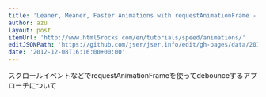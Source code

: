 ```yaml
---
title: 'Leaner, Meaner, Faster Animations with requestAnimationFrame - HTML5 Rocks'
author: azu
layout: post
itemUrl: 'http://www.html5rocks.com/en/tutorials/speed/animations/'
editJSONPath: 'https://github.com/jser/jser.info/edit/gh-pages/data/2012/12/index.json'
date: '2012-12-08T16:16:00+00:00'
---
```

スクロールイベントなどでrequestAnimationFrameを使ってdebounceするアプローチについて
